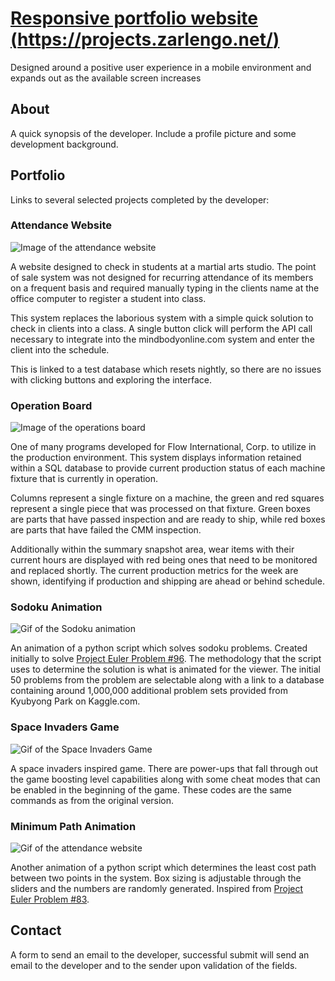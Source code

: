 # [Responsive portfolio website (https://projects.zarlengo.net/)](https://projects.zarlengo.net/)
Designed around a positive user experience in a mobile environment and expands out as the available screen increases


## About
A quick synopsis of the developer. Include a profile picture and some development background.

## Portfolio
Links to several selected projects completed by the developer:

### Attendance Website
![Image of the attendance website](https://projects.zarlengo.net/images/attendance.png)

A website designed to check in students at a martial arts studio. The point of sale system was not designed for recurring attendance of its members on a frequent basis and required manually typing in the clients name at the office computer to register a student into class.

This system replaces the laborious system with a simple quick solution to check in clients into a class. A single button click will perform the API call necessary to integrate into the mindbodyonline.com system and enter the client into the schedule.

This is linked to a test database which resets nightly, so there are no issues with clicking buttons and exploring the interface.

### Operation Board
![Image of the operations board](https://projects.zarlengo.net/images/production.png)

One of many programs developed for Flow International, Corp. to utilize in the production environment. This system displays information retained within a SQL database to provide current production status of each machine fixture that is currently in operation.

Columns represent a single fixture on a machine, the green and red squares represent a single piece that was processed on that fixture. Green boxes are parts that have passed inspection and are ready to ship, while red boxes are parts that have failed the CMM inspection.

Additionally within the summary snapshot area, wear items with their current hours are displayed with red being ones that need to be monitored and replaced shortly. The current production metrics for the week are shown, identifying if production and shipping are ahead or behind schedule.

### Sodoku Animation
![Gif of the Sodoku animation](https://projects.zarlengo.net/images/sodoku.gif)

An animation of a python script which solves sodoku problems. Created initially to solve [Project Euler Problem #96](https://projecteuler.net/problem=96). The methodology that the script uses to determine the solution is what is animated for the viewer. The initial 50 problems from the problem are selectable along with a link to a database containing around 1,000,000 additional problem sets provided from Kyubyong Park on Kaggle.com.

### Space Invaders Game
![Gif of the Space Invaders Game](https://projects.zarlengo.net/images/cat_and_mouse.gif)

A space invaders inspired game. There are power-ups that fall through out the game boosting level capabilities along with some cheat modes that can be enabled in the beginning of the game. These codes are the same commands as from the original version.

### Minimum Path Animation
![Gif of the attendance website](https://projects.zarlengo.net/images/path.gif)

Another animation of a python script which determines the least cost path between two points in the system. Box sizing is adjustable through the sliders and the numbers are randomly generated. Inspired from [Project Euler Problem #83](https://projecteuler.net/problem=83).

## Contact
A form to send an email to the developer, successful submit will send an email to the developer and to the sender upon validation of the fields.
